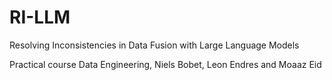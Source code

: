 # RI-LLM
Resolving Inconsistencies in Data Fusion with Large Language Models

Practical course Data Engineering,
Niels Bobet, Leon Endres and Moaaz Eid
